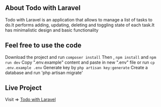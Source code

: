 ## About Todo with Laravel

Todo with Laravel is an application that allows to manage a list of tasks to do.It performs adding, updating, deleting and toggling state of each task.It has minimalistic design and basic functionality

## Feel free to use the code

Download the project and run `composer install`
Then , `npm install` and `npm run dev`
Copy ".env.example" content and paste in new ".env" file or run `cp .env.example .env`
Generate key by `php artisan key:generate`
Create a database and run 'php artisan migrate'

## Live Project

Visit => [Todo with Laravel](http://todoinlaravel.abhisanghimire.info/)
